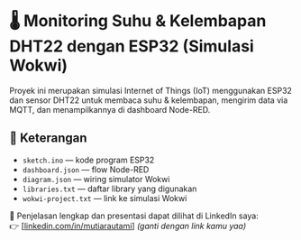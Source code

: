 # 🌡️ Monitoring Suhu & Kelembapan DHT22 dengan ESP32 (Simulasi Wokwi)

Proyek ini merupakan simulasi Internet of Things (IoT) menggunakan ESP32 dan sensor DHT22 untuk membaca suhu & kelembapan, mengirim data via MQTT, dan menampilkannya di dashboard Node-RED.

## 🔧 Keterangan
- `sketch.ino` — kode program ESP32
- `dashboard.json` — flow Node-RED
- `diagram.json` — wiring simulator Wokwi
- `libraries.txt` — daftar library yang digunakan
- `wokwi-project.txt` — link ke simulasi Wokwi

📍 Penjelasan lengkap dan presentasi dapat dilihat di LinkedIn saya:  
👉 [[linkedin.com/in/mutiarautami](https://www.linkedin.com/in/mutiarautami/)] *(ganti dengan link kamu yaa)*

